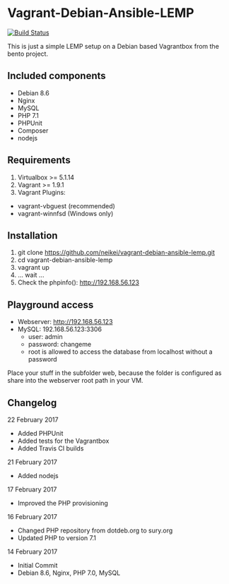 # Vagrant-Debian-Ansible-LEMP  
[![Build Status](https://travis-ci.org/travis-ci/travis-build.svg?branch=master)](https://travis-ci.org/neikei/vagrant-debian-ansible-lemp)

This is just a simple LEMP setup on a Debian based Vagrantbox from the bento project.

## Included components

 - Debian 8.6
 - Nginx
 - MySQL
 - PHP 7.1
 - PHPUnit
 - Composer
 - nodejs

## Requirements
1. Virtualbox >= 5.1.14
2. Vagrant >= 1.9.1
3. Vagrant Plugins:
 - vagrant-vbguest (recommended)
 - vagrant-winnfsd (Windows only)

## Installation
1. git clone https://github.com/neikei/vagrant-debian-ansible-lemp.git
2. cd vagrant-debian-ansible-lemp
3. vagrant up
4. ... wait ...
5. Check the phpinfo(): http://192.168.56.123

## Playground access

 - Webserver: http://192.168.56.123
 - MySQL: 192.168.56.123:3306
   - user: admin
   - password: changeme
   - root is allowed to access the database from localhost without a password

Place your stuff in the subfolder web, because the folder is configured as share into the webserver root path in your VM.

## Changelog
22 February 2017
 - Added PHPUnit
 - Added tests for the Vagrantbox
 - Added Travis CI builds

21 February 2017
 - Added nodejs

17 February 2017
 - Improved the PHP provisioning

16 February 2017
 - Changed PHP repository from dotdeb.org to sury.org
 - Updated PHP to version 7.1

14 February 2017
 - Initial Commit
 - Debian 8.6, Nginx, PHP 7.0, MySQL
